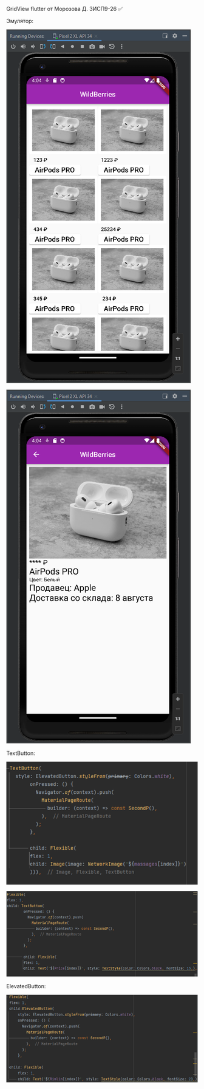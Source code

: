 GridView flutter от Морозова Д. 3ИСП9-26 :white_check_mark:

Эмулятор:

![Image](https://github.com/Y3Cv/navigatorHW/raw/main/images/screen1.png)

![Image](https://github.com/Y3Cv/navigatorHW/raw/main/images/screen2.png)

TextButton:

![Image](https://github.com/Y3Cv/navigatorHW/raw/main/images/screen3.png)

![Image](https://github.com/Y3Cv/navigatorHW/raw/main/images/screen4.png)

ElevatedButton:

![Image](https://github.com/Y3Cv/navigatorHW/raw/main/images/screen5.png)

